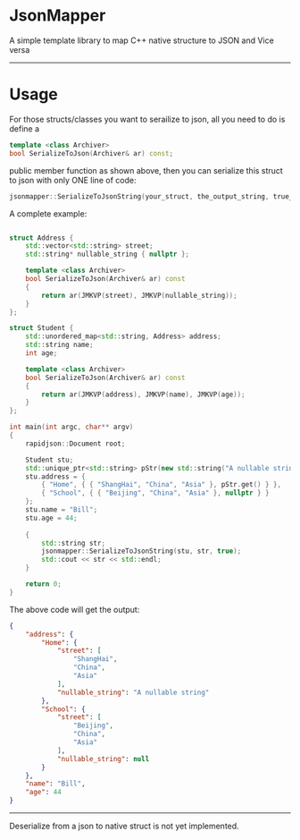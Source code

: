 # JsonMapper
A simple template library to map C++ native structure to JSON and Vice versa

----

# Usage

For those structs/classes you want to serailize to json, all you need to do is define a 

```C++
template <class Archiver>
bool SerializeToJson(Archiver& ar) const;
```
public member function as shown above, then you can serialize this struct to json with only ONE line of code: 
```C++
jsonmapper::SerializeToJsonString(your_struct, the_output_string, true_if_you_want_pretty_print);
```


A complete example:

```C++

struct Address {
    std::vector<std::string> street;
    std::string* nullable_string { nullptr };

    template <class Archiver>
    bool SerializeToJson(Archiver& ar) const
    {
        return ar(JMKVP(street), JMKVP(nullable_string));
    }
};

struct Student {
    std::unordered_map<std::string, Address> address;
    std::string name;
    int age;

    template <class Archiver>
    bool SerializeToJson(Archiver& ar) const
    {
        return ar(JMKVP(address), JMKVP(name), JMKVP(age));
    }
};

int main(int argc, char** argv)
{
    rapidjson::Document root;

    Student stu;
    std::unique_ptr<std::string> pStr(new std::string("A nullable string"));
    stu.address = {
        { "Home", { { "ShangHai", "China", "Asia" }, pStr.get() } },
        { "School", { { "Beijing", "China", "Asia" }, nullptr } }
    };
    stu.name = "Bill";
    stu.age = 44;
    
    {
        std::string str;
        jsonmapper::SerializeToJsonString(stu, str, true);
        std::cout << str << std::endl;
    }

    return 0;
}


```


The above code will get the output:

```json
{
    "address": {
        "Home": {
            "street": [
                "ShangHai",
                "China",
                "Asia"
            ],
            "nullable_string": "A nullable string"
        },
        "School": {
            "street": [
                "Beijing",
                "China",
                "Asia"
            ],
            "nullable_string": null
        }
    },
    "name": "Bill",
    "age": 44
}
```


----

Deserialize from a json to native struct is not yet implemented.
